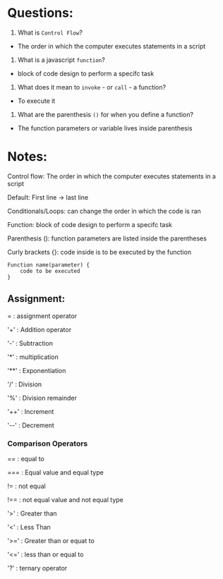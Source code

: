 # Questions: 
1. What is ```Control Flow```?

- The order in which the computer executes statements in a script

1. What is a javascript ```function```?

- block of code design to perform a specifc task

1. What does it mean to ```invoke``` - or ```call``` - a 
function?

- To execute it

1. What are the parenthesis ```()``` for when you define a function?

- The function parameters or variable lives inside parenthesis

# Notes:
Control flow: The order in which the computer executes statements in a script

Default: First line -> last line 

Conditionals/Loops:  can change the order in which the
code is ran

Function: block of code design to perform a specifc task

Parenthesis (): function parameters are listed inside the parentheses

Curly brackets {}: code inside is to be executed by the function
```
Function name(parameter) {
    code to be executed
}
```

## Assignment:
= : assignment operator

'+' : Addition operator

'-' : Subtraction

'*' : multiplication

'**' : Exponentiation

'/' : Division

'%' : Division remainder

'++' : Increment

'--' : Decrement

### Comparison Operators

== : equal to

=== : Equal value and equal type

!= : not equal

!== : not equal value and not equal type

'>' : Greater than

'<' : Less Than

'>=' : Greater than or equat to

'<=' : less than or equal to

'?' : ternary operator
